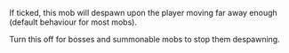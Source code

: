 If ticked, this mob will despawn upon the player moving far away enough (default behaviour for most mobs).

Turn this off for bosses and summonable mobs to stop them despawning.